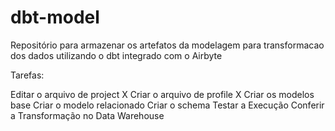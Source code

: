 # dbt-model

Repositório para armazenar os artefatos da modelagem para transformacao dos dados utilizando o dbt integrado com o Airbyte

Tarefas:

Editar o arquivo de project X
Criar o arquivo de profile X
Criar os modelos base 
Criar o modelo relacionado 
Criar o schema 
Testar a Execução 
Conferir a Transformação no Data Warehouse
